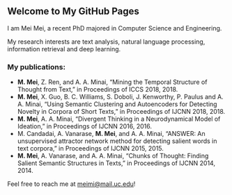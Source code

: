 ## Welcome to My GitHub Pages

I am Mei Mei, a recent PhD majored in Computer Science and Engineering. 

My research interests are text analysis, natural language processing, information retrieval and deep learning. 

### My publications:
- **M. Mei**, Z. Ren, and A. A. Minai, “Mining the Temporal Structure of Thought from Text,” in Proceedings of ICCS 2018, 2018.
- **M. Mei**, X. Guo, B. C. Williams, S. Doboli, J. Kenworthy, P. Paulus and A. A. Minai, “Using Semantic Clustering and Autoencoders for Detecting Novelty in Corpora of Short Texts,” in Proceedings of IJCNN 2018, 2018.
- **M. Mei**, A. A. Minai, “Divergent Thinking in a Neurodynamical Model of Ideation,” in Proceedings of IJCNN 2016, 2016.
- M. Candadai, A. Vanarase, **M. Mei**, and A. A. Minai, “ANSWER: An unsupervised attractor network method for detecting salient words in text corpora,” in Proceedings of IJCNN 2015, 2015.
- **M. Mei**, A. Vanarase, and A. A. Minai, “Chunks of Thought: Finding Salient Semantic Structures in Texts,” in Proceedings of IJCNN 2014, 2014.


Feel free to reach me at meimi@mail.uc.edu!
